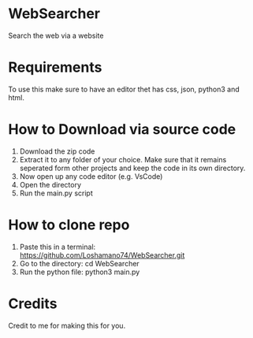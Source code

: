 # WebSearcher
Search the web via a website


# Requirements
To use this make sure to have an editor thet has css, json, python3 and html.

# How to Download via source code
1. Download the zip code
2. Extract it to any folder of your choice. Make sure that it remains seperated form other projects and keep the code in its own directory.
3. Now open up any code editor (e.g. VsCode)
4. Open the directory
5. Run the main.py script

# How to clone repo
1.  Paste this in a terminal:  https://github.com/Loshamano74/WebSearcher.git
2.  Go to the directory:  cd WebSearcher
3.  Run the python file:  python3 main.py

# Credits

Credit to me for making this for you.
